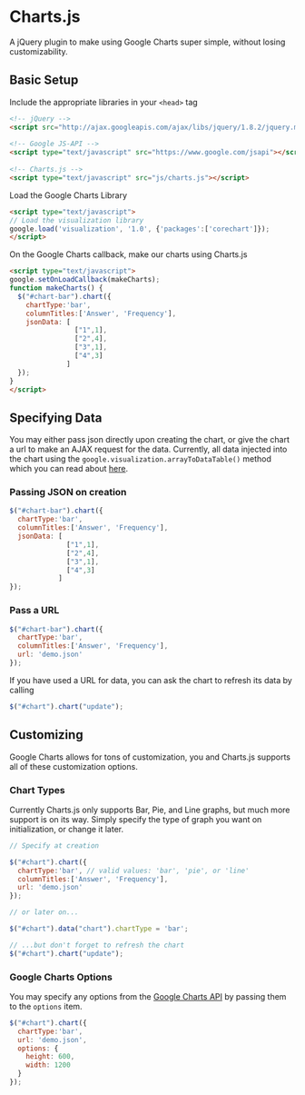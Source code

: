 # Charts.js

A jQuery plugin to make using Google Charts super simple, without losing customizability.

## Basic Setup

Include the appropriate libraries in your `<head>` tag
  
```html
<!-- jQuery -->
<script src="http://ajax.googleapis.com/ajax/libs/jquery/1.8.2/jquery.min.js"></script>
    
<!-- Google JS-API -->
<script type="text/javascript" src="https://www.google.com/jsapi"></script>
    
<!-- Charts.js -->
<script type="text/javascript" src="js/charts.js"></script>
```

Load the Google Charts Library

```html
<script type="text/javascript">
// Load the visualization library
google.load('visualization', '1.0', {'packages':['corechart']});
</script>
```

On the Google Charts callback, make our charts using Charts.js

```html
<script type="text/javascript">
google.setOnLoadCallback(makeCharts);
function makeCharts() {
  $("#chart-bar").chart({
    chartType:'bar',
    columnTitles:['Answer', 'Frequency'],
    jsonData: [
                ["1",1],
                ["2",4],
                ["3",1],
                ["4",3]
              ]
  });
}
</script>
```

## Specifying Data

You may either pass json directly upon creating the chart, or give the chart a url to make an AJAX request for the data. Currently, all data injected into the chart using the `google.visualization.arrayToDataTable()` method which you can read about [here](https://google-developers.appspot.com/chart/interactive/docs/datatables_dataviews#arraytodatatable).

### Passing JSON on creation
```javascript
$("#chart-bar").chart({
  chartType:'bar',
  columnTitles:['Answer', 'Frequency'],
  jsonData: [
              ["1",1],
              ["2",4],
              ["3",1],
              ["4",3]
            ]
});
```

### Pass a URL
```javascript
$("#chart-bar").chart({
  chartType:'bar',
  columnTitles:['Answer', 'Frequency'],
  url: 'demo.json'
});
```

If you have used a URL for data, you can ask the chart to refresh its data by calling

```javascript
$("#chart").chart("update");
```

## Customizing

Google Charts allows for tons of customization, you and Charts.js supports all of these customization options. 

### Chart Types

Currently Charts.js only supports Bar, Pie, and Line graphs, but much more support is on its way. Simply specify the type of graph you want on initialization, or change it later.

```javascript
// Specify at creation

$("#chart").chart({
  chartType:'bar', // valid values: 'bar', 'pie', or 'line'
  columnTitles:['Answer', 'Frequency'],
  url: 'demo.json'
});

// or later on...

$("#chart").data("chart").chartType = 'bar';

// ...but don't forget to refresh the chart
$("#chart").chart("update");
```

### Google Charts Options

You may specify any options from the [Google Charts API](https://google-developers.appspot.com/chart/interactive/docs/customizing_charts) by passing them to the `options` item.

```javascript
$("#chart").chart({
  chartType:'bar',
  url: 'demo.json',
  options: {
    height: 600,
    width: 1200
  }
});